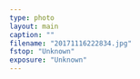 ```yaml
---
type: photo
layout: main
caption: ""
filename: "20171116222834.jpg"
fstop: "Unknown"
exposure: "Unknown"
---
```

